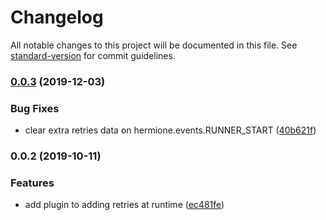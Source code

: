 # Changelog

All notable changes to this project will be documented in this file. See [standard-version](https://github.com/conventional-changelog/standard-version) for commit guidelines.

### [0.0.3](https://github.com/gemini-testing/hermione-retry-progressive/compare/v0.0.2...v0.0.3) (2019-12-03)


### Bug Fixes

* clear extra retries data on hermione.events.RUNNER_START ([40b621f](https://github.com/gemini-testing/hermione-retry-progressive/commit/40b621f))

### 0.0.2 (2019-10-11)


### Features

* add plugin to adding retries at runtime ([ec481fe](https://github.com/gemini-testing/hermione-retry-progressive/commit/ec481fe))
